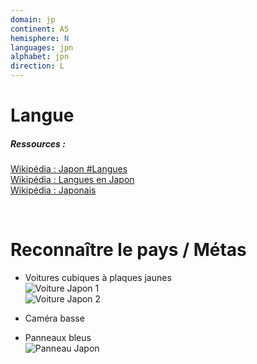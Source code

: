 ```yaml
---
domain: jp
continent: AS
hemisphere: N
languages: jpn
alphabet: jpn
direction: L
---
```


# Langue

##### Ressources :

[Wikipédia : Japon #Langues](https://fr.wikipedia.org/wiki/Japon#Langues)  
[Wikipédia : Langues en Japon](https://fr.wikipedia.org/wiki/Langues_au_Japon)  
[Wikipédia : Japonais](https://fr.wikipedia.org/wiki/Japonais)  


<br/>

# Reconnaître le pays / Métas

- Voitures cubiques à plaques jaunes  
  ![Voiture Japon 1](/images/countries/jp/voiture.png)  
  ![Voiture Japon 2](/images/countries/jp/voiture2.png)

- Caméra basse

- Panneaux bleus  
  ![Panneau Japon](/images/countries/jp/panneau.png)
